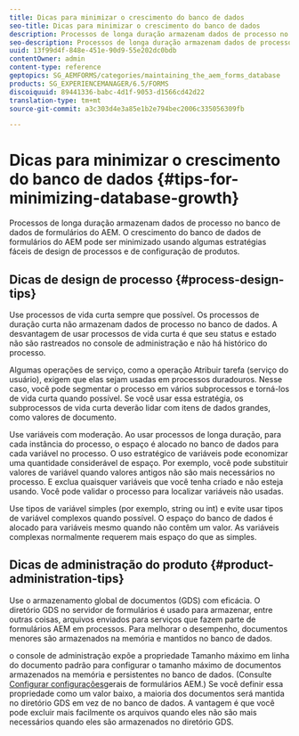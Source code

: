 ```yaml
---
title: Dicas para minimizar o crescimento do banco de dados
seo-title: Dicas para minimizar o crescimento do banco de dados
description: Processos de longa duração armazenam dados de processo no banco de dados de formulários do AEM. O crescimento do banco de dados de formulários do AEM pode ser minimizado usando algumas estratégias fáceis de design de processos e de configuração de produtos.
seo-description: Processos de longa duração armazenam dados de processo no banco de dados de formulários do AEM. O crescimento do banco de dados de formulários do AEM pode ser minimizado usando algumas estratégias fáceis de design de processos e de configuração de produtos.
uuid: 13f99d4f-848e-451e-90d9-55e202dc0bdb
contentOwner: admin
content-type: reference
geptopics: SG_AEMFORMS/categories/maintaining_the_aem_forms_database
products: SG_EXPERIENCEMANAGER/6.5/FORMS
discoiquuid: 89441336-babc-4d1f-9053-d1566cd42d22
translation-type: tm+mt
source-git-commit: a3c303d4e3a85e1b2e794bec2006c335056309fb

---
```



# Dicas para minimizar o crescimento do banco de dados {#tips-for-minimizing-database-growth}

Processos de longa duração armazenam dados de processo no banco de dados de formulários do AEM. O crescimento do banco de dados de formulários do AEM pode ser minimizado usando algumas estratégias fáceis de design de processos e de configuração de produtos.

## Dicas de design de processo {#process-design-tips}

Use processos de vida curta sempre que possível. Os processos de duração curta não armazenam dados de processo no banco de dados. A desvantagem de usar processos de vida curta é que seu status e estado não são rastreados no console de administração e não há histórico do processo.

Algumas operações de serviço, como a operação Atribuir tarefa (serviço do usuário), exigem que elas sejam usadas em processos duradouros. Nesse caso, você pode segmentar o processo em vários subprocessos e torná-los de vida curta quando possível. Se você usar essa estratégia, os subprocessos de vida curta deverão lidar com itens de dados grandes, como valores de documento.

Use variáveis com moderação. Ao usar processos de longa duração, para cada instância do processo, o espaço é alocado no banco de dados para cada variável no processo. O uso estratégico de variáveis pode economizar uma quantidade considerável de espaço. Por exemplo, você pode substituir valores de variável quando valores antigos não são mais necessários no processo. E exclua quaisquer variáveis que você tenha criado e não esteja usando. Você pode validar o processo para localizar variáveis não usadas.

Use tipos de variável simples (por exemplo, string ou int) e evite usar tipos de variável complexos quando possível. O espaço do banco de dados é alocado para variáveis mesmo quando não contêm um valor. As variáveis complexas normalmente requerem mais espaço do que as simples.

## Dicas de administração do produto {#product-administration-tips}

Use o armazenamento global de documentos (GDS) com eficácia. O diretório GDS no servidor de formulários é usado para armazenar, entre outras coisas, arquivos enviados para serviços que fazem parte de formulários AEM em processos. Para melhorar o desempenho, documentos menores são armazenados na memória e mantidos no banco de dados.

o console de administração expõe a propriedade Tamanho máximo em linha do documento padrão para configurar o tamanho máximo de documentos armazenados na memória e persistentes no banco de dados. (Consulte [Configurar configurações](/help/forms/using/admin-help/configure-general-aem-forms-settings.md#configure-general-aem-forms-settings)gerais de formulários AEM.) Se você definir essa propriedade como um valor baixo, a maioria dos documentos será mantida no diretório GDS em vez de no banco de dados. A vantagem é que você pode excluir mais facilmente os arquivos quando eles não são mais necessários quando eles são armazenados no diretório GDS.

